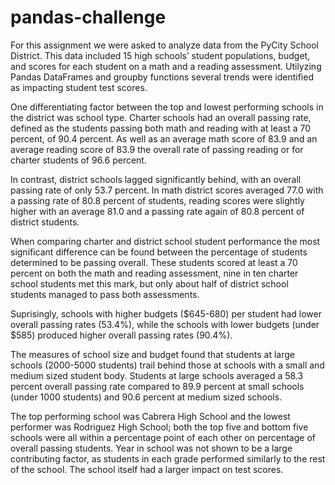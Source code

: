 # pandas-challenge

For this assignment we were asked to analyze data from the PyCity School District. This data included 15 high schools’ student populations, budget, and scores for each student on a math and a reading assessment. Utilyzing Pandas DataFrames and groupby functions several trends were identified as impacting student test scores.

One differentiating factor between the top and lowest performing schools in the district was school type. Charter schools had an overall passing rate, defined as the students passing both math and reading with at least a 70 percent, of 90.4 percent. As well as an average math score of 83.9 and an average reading score of 83.9 the overall rate of passing reading or for charter students of 96.6 percent.

In contrast, district schools lagged significantly behind, with an overall passing rate of only 53.7 percent. In math district scores averaged 77.0 with a passing rate of 80.8 percent of students, reading scores were slightly higher with an average 81.0 and a passing rate again of 80.8 percent of district students.

When comparing charter and district school student performance the most significant difference can be found between the percentage of students determined to be passing overall. These students scored at least a 70 percent on both the math and reading assessment, nine in ten charter school students met this mark, but only about half of district school students managed to pass both assessments.

Suprisingly, schools with higher budgets ($645-680) per student had lower overall passing rates (53.4%), while the schools with lower budgets (under $585) produced higher overall passing rates (90.4%).

The measures of school size and budget found that students at large schools (2000-5000 students) trail behind those at schools with a small and medium sized student body. Students at large schools averaged a 58.3 percent overall passing rate compared to 89.9 percent at small schools (under 1000 students) and 90.6 percent at medium sized schools.

The top performing school was Cabrera High School and the lowest performer was Rodriguez High School; both the top five and bottom five schools were all within a percentage point of each other on percentage of overall passing students. 
Year in school was not shown to be a large contributing factor, as students in each grade performed similarly to the rest of the school. The school itself had a larger impact on test scores.

